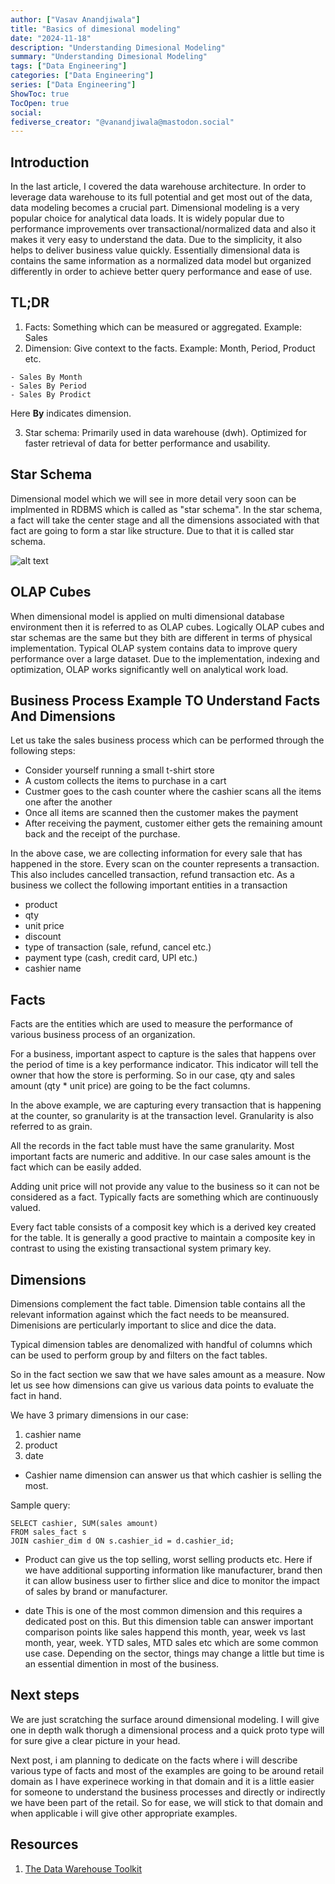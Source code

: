 ```yaml
---
author: ["Vasav Anandjiwala"]
title: "Basics of dimesional modeling"
date: "2024-11-18"
description: "Understanding Dimesional Modeling"
summary: "Understanding Dimesional Modeling"
tags: ["Data Engineering"]
categories: ["Data Engineering"]
series: ["Data Engineering"]
ShowToc: true
TocOpen: true
social:
fediverse_creator: "@vanandjiwala@mastodon.social"
---
```


## Introduction

In the last article, I covered the data warehouse architecture. In order to leverage data warehouse to its full potential and get most out of the data, data modeling becomes a crucial part. Dimensional modeling is a very popular choice for analytical data loads. It is widely popular due to performance improvements over transactional/normalized data and also it makes it very easy to understand the data. Due to the simplicity, it also helps to deliver business value quickly. Essentially dimensional data is contains the same information as a normalized data model but organized differently in order to achieve better query performance and ease of use.

## TL;DR

1. Facts: Something which can be measured or aggregated. Example: Sales
2. Dimension: Give context to the facts. Example: Month, Period, Product etc.

```
- Sales By Month
- Sales By Period
- Sales By Prodict
```

Here **By** indicates dimension.

3. Star schema: Primarily used in data warehouse (dwh). Optimized for faster retrieval of data for better performance and usability.

## Star Schema

Dimensional model which we will see in more detail very soon can be implmented in RDBMS which is called as "star schema". In the star schema, a fact will take the center stage and all the dimensions associated with that fact are going to form a star like structure. Due to that it is called star schema.

![alt text](/img/data-engineering/star_schema.png)

## OLAP Cubes

When dimensional model is applied on multi dimensional database environment then it is referred to as OLAP cubes. Logically OLAP cubes and star schemas are the same but they bith are different in terms of physical implementation. Typical OLAP system contains data to improve query performance over a large dataset. Due to the implementation, indexing and optimization, OLAP works significantly well on analytical work load.

## Business Process Example TO Understand Facts And Dimensions

Let us take the sales business process which can be performed through the following steps:

- Consider yourself running a small t-shirt store
- A custom collects the items to purchase in a cart
- Custmer goes to the cash counter where the cashier scans all the items one after the another
- Once all items are scanned then the customer makes the payment
- After receiving the payment, customer either gets the remaining amount back and the receipt of the purchase.

In the above case, we are collecting information for every sale that has happened in the store. Every scan on the counter represents a transaction. This also includes cancelled transaction, refund transaction etc. As a business we collect the following important entities in a transaction

- product
- qty
- unit price
- discount
- type of transaction (sale, refund, cancel etc.)
- payment type (cash, credit card, UPI etc.)
- cashier name

## Facts

Facts are the entities which are used to measure the performance of various business process of an organization.

For a business, important aspect to capture is the sales that happens over the period of time is a key performance indicator. This indicator will tell the owner that how the store is performing. So in our case, qty and sales amount (qty \* unit price) are going to be the fact columns.

In the above example, we are capturing every transaction that is happening at the counter, so granularity is at the transaction level. Granularity is also referred to as grain.

All the records in the fact table must have the same granularity. Most important facts are numeric and additive. In our case sales amount is the fact which can be easily added.

Adding unit price will not provide any value to the business so it can not be considered as a fact. Typically facts are something which are continuously valued.

Every fact table consists of a composit key which is a derived key created for the table. It is generally a good practive to maintain a composite key in contrast to using the existing transactional system primary key.

## Dimensions

Dimensions complement the fact table. Dimension table contains all the relevant information against which the fact needs to be meansured. Dimenisions are perticularly important to slice and dice the data.

Typical dimension tables are denomalized with handful of columns which can be used to perform group by and filters on the fact tables.

So in the fact section we saw that we have sales amount as a measure. Now let us see how dimensions can give us various data points to evaluate the fact in hand.

We have 3 primary dimensions in our case:

1. cashier name
2. product
3. date

- Cashier name dimension can answer us that which cashier is selling the most.

Sample query:

```
SELECT cashier, SUM(sales amount)
FROM sales_fact s
JOIN cashier_dim d ON s.cashier_id = d.cashier_id;
```

- Product can give us the top selling, worst selling products etc.
  Here if we have additional supporting information like manufacturer, brand then it can allow business user to firther slice and dice to monitor the impact of sales by brand or manufacturer.

- date
  This is one of the most common dimension and this requires a dedicated post on this. But this dimension table can answer important comparison points like sales happend this month, year, week vs last month, year, week. YTD sales, MTD sales etc which are some common use case. Depending on the sector, things may change a little but time is an essential dimention in most of the business.

## Next steps

We are just scratching the surface around dimensional modeling. I will give one in depth walk thorugh a dimensional process and a quick proto type will for sure give a clear picture in your head.

Next post, i am planning to dedicate on the facts where i will describe various type of facts and most of the examples are going to be around retail domain as I have experinece working in that domain and it is a little easier for someone to understand the business processes and directly or indirectly we have been part of the retail. So for ease, we will stick to that domain and when applicable i will give other appropriate examples.

## Resources

1. [The Data Warehouse Toolkit](https://www.kimballgroup.com/data-warehouse-business-intelligence-resources/books/data-warehouse-dw-toolkit/)
